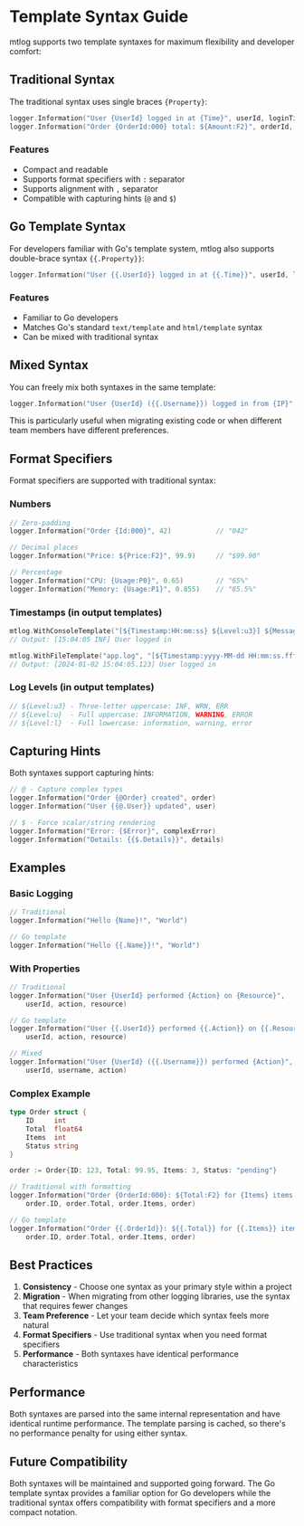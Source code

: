 # Template Syntax Guide

mtlog supports two template syntaxes for maximum flexibility and developer comfort:

## Traditional Syntax

The traditional syntax uses single braces `{Property}`:

```go
logger.Information("User {UserId} logged in at {Time}", userId, loginTime)
logger.Information("Order {OrderId:000} total: ${Amount:F2}", orderId, amount)
```

### Features
- Compact and readable
- Supports format specifiers with `:` separator
- Supports alignment with `,` separator
- Compatible with capturing hints (`@` and `$`)

## Go Template Syntax

For developers familiar with Go's template system, mtlog also supports double-brace syntax `{{.Property}}`:

```go
logger.Information("User {{.UserId}} logged in at {{.Time}}", userId, loginTime)
```

### Features
- Familiar to Go developers
- Matches Go's standard `text/template` and `html/template` syntax
- Can be mixed with traditional syntax

## Mixed Syntax

You can freely mix both syntaxes in the same template:

```go
logger.Information("User {UserId} ({{.Username}}) logged in from {IP}", userId, username, ipAddress)
```

This is particularly useful when migrating existing code or when different team members have different preferences.

## Format Specifiers

Format specifiers are supported with traditional syntax:

### Numbers
```go
// Zero-padding
logger.Information("Order {Id:000}", 42)           // "042"

// Decimal places
logger.Information("Price: ${Price:F2}", 99.9)     // "$99.90"

// Percentage
logger.Information("CPU: {Usage:P0}", 0.65)        // "65%"
logger.Information("Memory: {Usage:P1}", 0.855)    // "85.5%"
```

### Timestamps (in output templates)
```go
mtlog.WithConsoleTemplate("[${Timestamp:HH:mm:ss} ${Level:u3}] ${Message}")
// Output: [15:04:05 INF] User logged in

mtlog.WithFileTemplate("app.log", "[${Timestamp:yyyy-MM-dd HH:mm:ss.fff}] ${Message}")
// Output: [2024-01-02 15:04:05.123] User logged in
```

### Log Levels (in output templates)
```go
// ${Level:u3} - Three-letter uppercase: INF, WRN, ERR
// ${Level:u}  - Full uppercase: INFORMATION, WARNING, ERROR
// ${Level:l}  - Full lowercase: information, warning, error
```

## Capturing Hints

Both syntaxes support capturing hints:

```go
// @ - Capture complex types
logger.Information("Order {@Order} created", order)
logger.Information("User {{@.User}} updated", user)

// $ - Force scalar/string rendering
logger.Information("Error: {$Error}", complexError)
logger.Information("Details: {{$.Details}}", details)
```

## Examples

### Basic Logging
```go
// Traditional
logger.Information("Hello {Name}!", "World")

// Go template
logger.Information("Hello {{.Name}}!", "World")
```

### With Properties
```go
// Traditional
logger.Information("User {UserId} performed {Action} on {Resource}", 
    userId, action, resource)

// Go template
logger.Information("User {{.UserId}} performed {{.Action}} on {{.Resource}}", 
    userId, action, resource)

// Mixed
logger.Information("User {UserId} ({{.Username}}) performed {Action}", 
    userId, username, action)
```

### Complex Example
```go
type Order struct {
    ID     int
    Total  float64
    Items  int
    Status string
}

order := Order{ID: 123, Total: 99.95, Items: 3, Status: "pending"}

// Traditional with formatting
logger.Information("Order {OrderId:000}: ${Total:F2} for {Items} items - {@Order}", 
    order.ID, order.Total, order.Items, order)

// Go template
logger.Information("Order {{.OrderId}}: ${{.Total}} for {{.Items}} items - {{@.Order}}", 
    order.ID, order.Total, order.Items, order)
```

## Best Practices

1. **Consistency** - Choose one syntax as your primary style within a project
2. **Migration** - When migrating from other logging libraries, use the syntax that requires fewer changes
3. **Team Preference** - Let your team decide which syntax feels more natural
4. **Format Specifiers** - Use traditional syntax when you need format specifiers
5. **Performance** - Both syntaxes have identical performance characteristics

## Performance

Both syntaxes are parsed into the same internal representation and have identical runtime performance. The template parsing is cached, so there's no performance penalty for using either syntax.

## Future Compatibility

Both syntaxes will be maintained and supported going forward. The Go template syntax provides a familiar option for Go developers while the traditional syntax offers compatibility with format specifiers and a more compact notation.